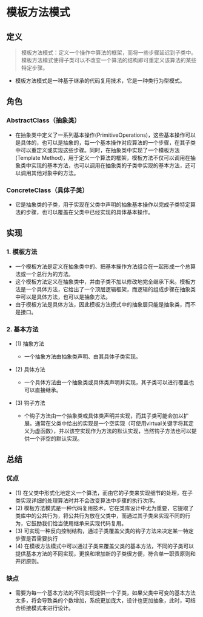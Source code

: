 # 模板方法模式

## 定义

> 模板方法模式：定义一个操作中算法的框架，而将一些步骤延迟到子类中。模板方法模式使得子类可以不改变一个算法的结构即可重定义该算法的某些特定步骤。

- 模板方法模式是一种基于继承的代码复用技术，它是一种类行为型模式。

## 角色

### AbstractClass（抽象类）

- 在抽象类中定义了一系列基本操作(PrimitiveOperations)，这些基本操作可以是具体的，也可以是抽象的，每一个基本操作对应算法的一个步骤，在其子类中可以重定义或实现这些步骤。同时，在抽象类中实现了一个模板方法(Template Method)，用于定义一个算法的框架，模板方法不仅可以调用在抽象类中实现的基本方法，也可以调用在抽象类的子类中实现的基本方法，还可以调用其他对象中的方法。

### ConcreteClass（具体子类）

- 它是抽象类的子类，用于实现在父类中声明的抽象基本操作以完成子类特定算法的步骤，也可以覆盖在父类中已经实现的具体基本操作。

## 实现

### 1. 模板方法

-   一个模板方法是定义在抽象类中的、把基本操作方法组合在一起形成一个总算法或一个总行为的方法。
- 这个模板方法定义在抽象类中，并由子类不加以修改地完全继承下来。模板方法是一个具体方法，它给出了一个顶层逻辑框架，而逻辑的组成步骤在抽象类中可以是具体方法，也可以是抽象方法。
- 由于模板方法是具体方法，因此模板方法模式中的抽象层只能是抽象类，而不是接口。

### 2. 基本方法

- (1) 抽象方法

	- 一个抽象方法由抽象类声明、由其具体子类实现。

- (2) 具体方法

	- 一个具体方法由一个抽象类或具体类声明并实现，其子类可以进行覆盖也可以直接继承。

- (3) 钩子方法

	- 个钩子方法由一个抽象类或具体类声明并实现，而其子类可能会加以扩展。通常在父类中给出的实现是一个空实现（可使用virtual关键字将其定义为虚函数），并以该空实现作为方法的默认实现，当然钩子方法也可以提供一个非空的默认实现。

## 总结

### 优点

-  (1) 在父类中形式化地定义一个算法，而由它的子类来实现细节的处理，在子类实现详细的处理算法时并不会改变算法中步骤的执行次序。
- (2) 模板方法模式是一种代码复用技术，它在类库设计中尤为重要，它提取了类库中的公共行为，将公共行为放在父类中，而通过其子类来实现不同的行为，它鼓励我们恰当使用继承来实现代码复用。
-  (3) 可实现一种反向控制结构，通过子类覆盖父类的钩子方法来决定某一特定步骤是否需要执行
-  (4) 在模板方法模式中可以通过子类来覆盖父类的基本方法，不同的子类可以提供基本方法的不同实现，更换和增加新的子类很方便，符合单一职责原则和开闭原则。

### 缺点

- 需要为每一个基本方法的不同实现提供一个子类，如果父类中可变的基本方法太多，将会导致类的个数增加，系统更加庞大，设计也更加抽象，此时，可结合桥接模式来进行设计。
